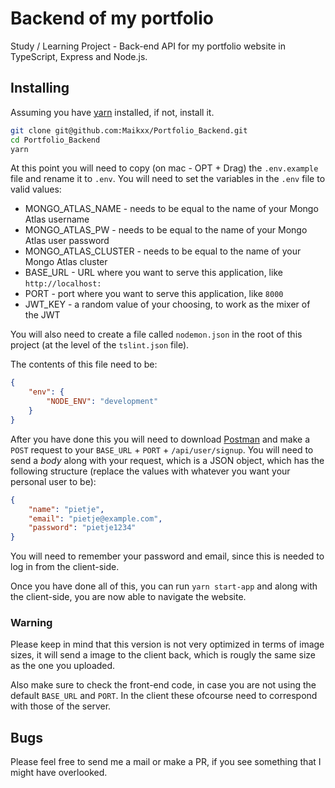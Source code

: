 # Backend of my portfolio

Study / Learning Project - Back-end API for my portfolio website in TypeScript, Express and Node.js.

## Installing

Assuming you have [yarn](https://yarnpkg.com/en/) installed, if not, install it.

```bash
git clone git@github.com:Maikxx/Portfolio_Backend.git
cd Portfolio_Backend
yarn
```

At this point you will need to copy (on mac - OPT + Drag) the `.env.example` file and rename it to `.env`.
You will need to set the variables in the `.env` file to valid values:
* MONGO\_ATLAS\_NAME - needs to be equal to the name of your Mongo Atlas username
* MONGO\_ATLAS\_PW - needs to be equal to the name of your Mongo Atlas user password
* MONGO\_ATLAS\_CLUSTER - needs to be equal to the name of your Mongo Atlas cluster
* BASE_URL - URL where you want to serve this application, like `http://localhost:`
* PORT - port where you want to serve this application, like `8000`
* JWT_KEY - a random value of your choosing, to work as the mixer of the JWT

You will also need to create a file called `nodemon.json` in the root of this project (at the level of the `tslint.json` file).

The contents of this file need to be:
```json
{
    "env": {
        "NODE_ENV": "development"
    }
}
```

After you have done this you will need to download [Postman](https://www.getpostman.com/) and make a `POST` request to your `BASE_URL` + `PORT` + `/api/user/signup`.
You will need to send a _body_ along with your request, which is a JSON object, which has the following structure (replace the values with whatever you want your personal user to be):

```json
{
	"name": "pietje",
	"email": "pietje@example.com",
	"password": "pietje1234"
}
```

You will need to remember your password and email, since this is needed to log in from the client-side.

Once you have done all of this, you can run `yarn start-app` and along with the client-side, you are now able to navigate the website.

### Warning

Please keep in mind that this version is not very optimized in terms of image sizes, it will send a image to the client back, which is rougly the same size as the one you uploaded.

Also make sure to check the front-end code, in case you are not using the default `BASE_URL` and `PORT`. In the client these ofcourse need to correspond with those of the server.

## Bugs

Please feel free to send me a mail or make a PR, if you see something that I might have overlooked.